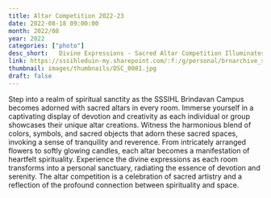 ```yaml
---
title: Altar Competition 2022-23
date: 2022-08-18 09:00:00
month: 2022/08
year: 2022
categories: ["photo"]
desc_short:   Divine Expressions - Sacred Altar Competition Illuminates Each Room at SSSIHL Brindavan Campus
link: https://sssihleduin-my.sharepoint.com/:f:/g/personal/brnarchive_sssihl_edu_in/Esls5YyGqSdFkoC-9nGZtewB38nR9U8r3pzUTZue7a2Qug?e=haGntR
thumbnail: images/thumbnails/DSC_0081.jpg
draft: false
---
```


 Step into a realm of spiritual sanctity as the SSSIHL Brindavan Campus becomes adorned with sacred altars in every room. Immerse yourself in a captivating display of devotion and creativity as each individual or group showcases their unique altar creations. Witness the harmonious blend of colors, symbols, and sacred objects that adorn these sacred spaces, invoking a sense of tranquility and reverence. From intricately arranged flowers to softly glowing candles, each altar becomes a manifestation of heartfelt spirituality. Experience the divine expressions as each room transforms into a personal sanctuary, radiating the essence of devotion and serenity. The altar competition is a celebration of sacred artistry and a reflection of the profound connection between spirituality and space.
